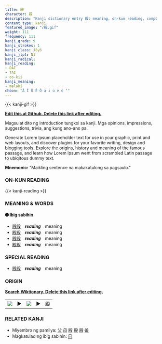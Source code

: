 ```yaml
---
title: 殿
character: 殿
description: "Kanji dictionary entry 殿: meaning, on-kun reading, compounds, origin, related kanji"
content_type: kanji
featured_image: "/殿.gif"
weight: 111
frequency: 111
kanji_grade: 9
kanji_strokes: 1
kanji_class: Jōyō
kanji_jlpt: N1
kanji_radical: 
kanji_reading: 
- DAI
- TAI
- oo-kii
kanji_meaning:
- malaki
chōon: "Ā Ī Ū Ē Ō ā ī ū ē ō ’"
---
```

[//]: # (Don't edit the line below. Kanji animated GIF code is automatically generated.)
{{< kanji-gif >}}

[//]: # (Edit below this line.)

**[Edit this at Github. Delete this link after editing.](https://github.com/tim0g/tim/tree/main/content/kanji/殿/index.md)**

Magsulat dito ng introduction tungkol sa kanji. Mga opinions, impressions, suggestions, trivia, ang kung ano-ano pa.

Generate Lorem Ipsum placeholder text for use in your graphic, print and web layouts, and discover plugins for your favorite writing, design and blogging tools. Explore the origins, history and meaning of the famous passage, and learn how Lorem Ipsum went from scrambled Latin passage to ubiqitous dummy text.
 
**Mnemonic:** "Maikling sentence na makakatulong sa pagsaulo."

### ON-KUN READING

[//]: # (Don't edit the line below. ON-KUN READING code is automatically generated.)
{{< kanji-reading >}}

### MEANING & WORDS

#### ➊ **Ibig sabihin**
  - [殿](../殿)[殿](../殿)　***reading***　meaning
  - [殿](../殿)[殿](../殿)　***reading***　meaning
  - [殿](../殿)[殿](../殿)　***reading***　meaning
  - [殿](../殿)[殿](../殿)　***reading***　meaning

### SPECIAL READING
  - [殿](../殿)[殿](../殿)　***reading***　meaning

### ORIGIN

**[Search Wiktionary. Delete this link after editing.](https://wiktionary.org/wiki/殿)**
<table class="kanji-table"><tr><td>
<img src="60px-殿-bronze.svg.png">
</td><td>▶</td><td>
<img src="60px-殿-oracle.svg.png">
</td><td>▶</td>
<td class="kanji-origin">殿</td>
</tr></table>

### RELATED KANJI
- Miyembro ng pamilya: [父](../父) [母](../母) [殿](../殿) [殿](../殿) [殿](../殿) [娘](../娘)
- Magkatulad ng ibig sabihin: [日](../日)
